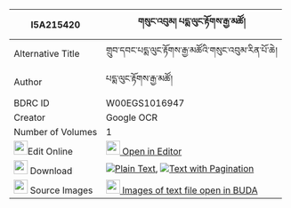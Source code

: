 |I5A215420|གསུང་འབུམ། པདྨ་ལུང་རྟོགས་རྒྱ་མཚོ། 
| --- | --- 
|Alternative Title |གྲུབ་དབང་པདྨ་ལུང་རྟོགས་རྒྱ་མཚོའི་གསུང་འབུམ་རིན་པོ་ཆེ།
|Author| པདྨ་ལུང་རྟོགས་རྒྱ་མཚོ།
|BDRC ID | W00EGS1016947
|Creator | Google OCR
|Number of Volumes| 1
|<img width="25" src="https://img.icons8.com/color/25/000000/edit-property.png">Edit Online| [<img width="25" src="https://avatars.githubusercontent.com/u/45091458?s=200&v=4"> Open in Editor](http://editor.openpecha.org/I5A215420)
|<img width="25" src="https://img.icons8.com/fluent/48/000000/download-2.png"/>  Download | [![](https://img.icons8.com/color/20/000000/txt.png)Plain Text](https://github.com/Openpecha/I5A215420/releases/download/v1/sungbum_pema_lungtok_gyatso_plain_I5A215420.zip), [![](https://img.icons8.com/color/20/000000/txt.png)Text with Pagination](https://github.com/Openpecha/I5A215420/releases/download/v1/sungbum_pema_lungtok_gyatso_pages_I5A215420.zip)
|<img width="25" src="https://img.icons8.com/plasticine/100/000000/pictures-folder.png"/>  Source Images | [<img width="25" src="https://library.bdrc.io/icons/BUDA-small.svg"> Images of text file open in BUDA](https://library.bdrc.io/show/bdr:W00EGS1016947)